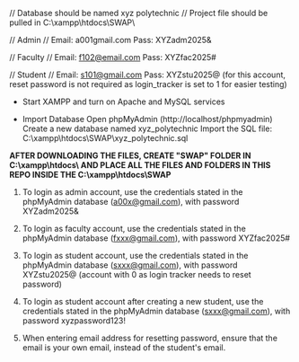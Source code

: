 // Database should be named xyz polytechnic
// Project file should be pulled in C:\xampp\htdocs\SWAP\

// Admin
// Email: a001gmail.com Pass: XYZadm2025&

// Faculty
// Email: f102@email.com Pass: XYZfac2025#

// Student
// Email: s101@gmail.com Pass: XYZstu2025@ (for this account, reset password is not required as login_tracker is set to 1 for easier testing)

- Start XAMPP and turn on Apache and MySQL services

- Import Database
Open phpMyAdmin (http://localhost/phpmyadmin)
Create a new database named xyz_polytechnic
Import the SQL file: C:\xampp\htdocs\SWAP\xyz_polytechnic.sql

**AFTER DOWNLOADING THE FILES, CREATE "SWAP" FOLDER IN C:\xampp\htdocs\ AND PLACE ALL THE FILES AND FOLDERS IN THIS REPO INSIDE THE C:\xampp\htdocs\SWAP**

1. To login as admin account, use the credentials stated in the phpMyAdmin database (a00x@gmail.com), with password XYZadm2025&

2. To login as faculty account, use the credentials stated in the phpMyAdmin database (fxxx@gmail.com), with password XYZfac2025#

3. To login as student account, use the credentials stated in the phpMyAdmin database (sxxx@gmail.com), with password XYZstu2025@ (account with 0 as login tracker needs to reset password)

4. To login as student account after creating a new student, use the credentials stated in the phpMyAdmin database (sxxx@gmail.com), with password xyzpassword123!<student ID code>

5. When entering email address for resetting password, ensure that the email is your own email, instead of the student's email.
